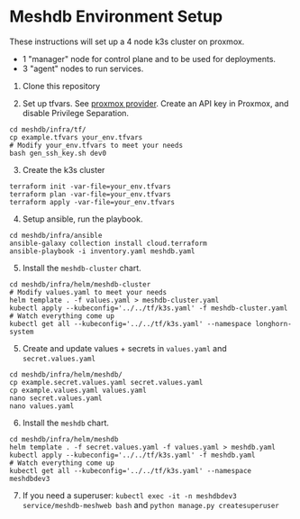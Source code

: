 # Meshdb Environment Setup

These instructions will set up a 4 node k3s cluster on proxmox.
- 1 "manager" node for control plane and to be used for deployments.
- 3 "agent" nodes to run services.

1. Clone this repository

2. Set up tfvars. See [proxmox provider](https://registry.terraform.io/providers/Telmate/proxmox/latest/docs). Create an API key in Proxmox, and disable Privilege Separation.
```
cd meshdb/infra/tf/
cp example.tfvars your_env.tfvars
# Modify your_env.tfvars to meet your needs
bash gen_ssh_key.sh dev0
```

3. Create the k3s cluster
```
terraform init -var-file=your_env.tfvars
terraform plan -var-file=your_env.tfvars
terraform apply -var-file=your_env.tfvars
```

4. Setup ansible, run the playbook.
```
cd meshdb/infra/ansible
ansible-galaxy collection install cloud.terraform
ansible-playbook -i inventory.yaml meshdb.yaml
```

5. Install the `meshdb-cluster` chart.

```
cd meshdb/infra/helm/meshdb-cluster
# Modify values.yaml to meet your needs
helm template . -f values.yaml > meshdb-cluster.yaml
kubectl apply --kubeconfig='../../tf/k3s.yaml' -f meshdb-cluster.yaml
# Watch everything come up
kubectl get all --kubeconfig='../../tf/k3s.yaml' --namespace longhorn-system
```

5. Create and update values + secrets in `values.yaml` and `secret.values.yaml`

```
cd meshdb/infra/helm/meshdb/
cp example.secret.values.yaml secret.values.yaml
cp example.values.yaml values.yaml
nano secret.values.yaml
nano values.yaml
```

6. Install the `meshdb` chart.

```
cd meshdb/infra/helm/meshdb
helm template . -f secret.values.yaml -f values.yaml > meshdb.yaml
kubectl apply --kubeconfig='../../tf/k3s.yaml' -f meshdb.yaml
# Watch everything come up
kubectl get all --kubeconfig='../../tf/k3s.yaml' --namespace meshdbdev3
```

7. If you need a superuser: `kubectl exec -it -n meshdbdev3 service/meshdb-meshweb bash` and `python manage.py createsuperuser`
